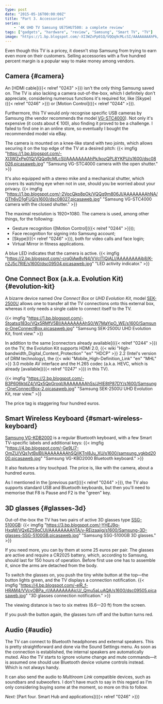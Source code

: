 ```yaml
---
type: post
date: "2015-05-16T00:00:00Z"
title: "Part 3. Accessories"
series:
    - '4K UHD TV Samsung UE75HU7500: a complete review'
tags: ["gadgets", "hardware", "review", "Samsung", "Smart TV", "TV"]
image: "https://1.bp.blogspot.com/-XI3WZxPp01Q/VQQq9cMLcSI/AAAAAAAAhPk/kozQPL8YKPU/s1600/dsc08026.picasaweb.jpg"
---
```


Even though this TV is a pricey, it doesn't stop Samsung from trying to earn even more on their customers. Selling accessories with a five hundred percent margin is a popular way to make money among vendors.

## Camera {#camera}

An [HDMI cable]({{< relref "0243" >}}) isn't the only thing Samsung saved on. The TV is also lacking a camera out-of-the-box, which I definitely don't appreciate, considering numerous functions it's required for, like [Skype]({{< relref "0246" >}}) or [Motion Control]({{< relref "0244" >}}).

<!--more-->

Furthermore, this TV would *only* recognise specific USB cameras by Samsung (the vendor recommends the model [VG-STC4000](http://www.samsung.com/us/video/tvs-accessories/VG-STC4000/ZA)). Not only it's expensive (it costs about € 100), also finding it proved to be a challenge. I failed to find one in an online store, so eventually I bought the recommended model via eBay.

The camera is mounted on a knee-like stand with two joints, which allows securing it on the top edge of the TV at a desired pitch:
{{< imgfig "https://1.bp.blogspot.com/-XI3WZxPp01Q/VQQq9cMLcSI/AAAAAAAAhPk/kozQPL8YKPU/s1600/dsc08026.picasaweb.jpg" "Samsung VG-STC4000 camera with the open shutter." >}}

It's also equipped with a stereo mike and a mechanical shutter, which covers its watching eye when not in use, should you be worried about your privacy.
{{< imgfig "https://1.bp.blogspot.com/-2VocQkp8pOk/VQQq9m806JI/AAAAAAAAhNA/QTh6vD1gFUQ/s1600/dsc08027.picasaweb.jpg" "Samsung VG-STC4000 camera with the closed shutter." >}}

The maximal resolution is 1920×1080. The camera is used, among other things, for the following:

* Gesture recognition ([Motion Control]({{< relref "0244" >}}));
* Face recognition for signing into Samsung account;
* [Skype]({{< relref "0246" >}}), both for video calls and face login;
* Virtual Mirror in fitness applications.

A blue LED indicates that the camera is active.
{{< imgfig "https://2.bp.blogspot.com/-crq0iAw8vN4/VVclTIQjALI/AAAAAAAAjb8/K-n2J5c7RlE/s1600/dsc09504.picasaweb.jpg" "LED activity indicator." >}}


## One Connect Box (a.k.a. Evolution Kit) {#evolution-kit}

A bizarre device named *One Connect Box* or *UHD Evolution Kit*, model [SEK-2500U](http://www.samsung.com/us/video/tvs-accessories/SEK-2500U/ZA) allows one to transfer all the TV connections onto this external box, whereas it only needs a single cable to connect itself to the TV.

{{< imgfig "https://1.bp.blogspot.com/-Stoatsq183o/VQx5RMfV5BI/AAAAAAAAhS0/W7MaYipO_WE/s1600/Samsung-OneConnectBox.picasaweb.jpg" "Samsung SEK-2500U UHD Evolution Kit, front view." >}}

In addition to the same [connectors already available]({{< relref "0244" >}}) on the TV, the Evolution Kit supports HDMI 2.0, {{< wiki "High-bandwidth_Digital_Content_Protection" "en" "HDCP" >}} 2.2 (Intel's version of DRM technology), the {{< wiki "Mobile_High-Definition_Link" "en" "MHL" >}} 3.0 mobile AV interface and the H.265 codec (a.k.a. HEVC, which is already [available]({{< relref "0247" >}}) in this TV).

{{< imgfig "https://2.bp.blogspot.com/-B3P606ktdZ4/VQx5QpGroqI/AAAAAAAAhSs/JHlE8tP87DY/s1600/Samsung-OneConnectBox-2.picasaweb.jpg" "Samsung SEK-2500U UHD Evolution Kit, rear view." >}}

The price tag is staggering four hundred euros.

## Smart Wireless Keyboard {#smart-wireless-keyboard}

[Samsung VG-KDB2000](http://www.samsung.com/us/video/tvs-accessories/VG-KBD2000/ZA) is a regular Bluetooth keyboard, with a few Smart TV-specific labels and additional keys:
{{< imgfig "https://4.bp.blogspot.com/-Ge9Ll7-OmZU/VQs1ytBslBI/AAAAAAAAhSQ/iKTnI8Ju_XU/s1600/samsung_vgkbd2000.picasaweb.jpg" "Samsung VG-KBD2000 Bluetooth keyboard." >}}

It also features a tiny touchpad. The price is, like with the camera, about a hundred euros.

As I mentioned in the [previous part]({{< relref "0244" >}}), the TV also supports standard USB and Bluetooth keyboards, but then you'll need to memorise that F8 is Pause and F2 is the "green" key.

## 3D glasses {#glasses-3d}

Out-of-the-box the TV has two pairs of active 3D glasses type [SSG-5100GB](http://www.samsung.com/us/video/tvs-accessories/SSG-5100GB/ZA):
{{< imgfig "https://3.bp.blogspot.com/-YHEJ9q-HxqM/VQx6Z59qCUI/AAAAAAAAhTA/v-REjzaajig/s1600/Samsung-3D-glasses-SSG-5100GB.picasaweb.jpg" "Samsung SSG-5100GB 3D glasses." >}}

If you need more, you can by them at some 25 euros per pair. The glasses are active and require a CR2025 battery, which, according to Samsung, should last for 150 hours of operation. Before first use one has to assemble it, since the arms are detached from the body.

To switch the glasses on, you push the tiny white button at the top—the button lights green, and the TV displays a connection notification.
{{< imgfig "https://4.bp.blogspot.com/-elR_f-HRAM4/VVcyOBPa_rI/AAAAAAAAjcU/_Qmu5aLuAQA/s1600/dsc09505.picasaweb.jpg" "3D glasses connection notification." >}}

The viewing distance is two to six metres (6.6—20 ft) from the screen.

If you push the button again, the glasses turn off and the button turns red.

## Audio {#audio}

The TV can connect to Bluetooth headphones and external speakers. This is pretty straightforward and done via the Sound Settings menu. As soon as the connection is established, the internal speakers are automatically muted. Also the TV starts to ignore volume change and mute commands—it is assumed one should use Bluetooth device volume controls instead. Which is not always handy.

It can also send the audio to *Multiroom Link* compatible devices, such as soundbars and subwoofers. I don't have much to say in this regard as I'm only considering buying some at the moment, so more on this to follow.

*Next:* [Part four. Smart Hub and applications]({{< relref "0246" >}})
